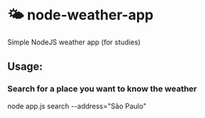 # 🌤 node-weather-app
Simple NodeJS weather app (for studies)

## Usage:
### Search for a place you want to know the weather
node app.js search --address="São Paulo"
